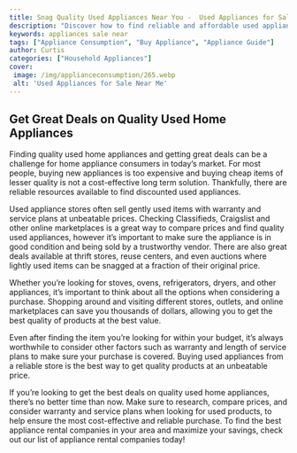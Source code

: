 ```yaml
---
title: Snag Quality Used Appliances Near You -  Used Appliances for Sale Near Me
description: "Discover how to find reliable and affordable used appliances near you Learn how to nab quality products at a steal of a price and make sure your new used appliance purchase wont let you down"
keywords: appliances sale near
tags: ["Appliance Consumption", "Buy Appliance", "Appliance Guide"]
author: Curtis
categories: ["Household Appliances"]
cover: 
 image: /img/applianceconsumption/265.webp
 alt: 'Used Appliances for Sale Near Me'
---
```

## Get Great Deals on Quality Used Home Appliances
Finding quality used home appliances and getting great deals can be a challenge for home appliance consumers in today’s market. For most people, buying new appliances is too expensive and buying cheap items of lesser quality is not a cost-effective long term solution. Thankfully, there are reliable resources available to find discounted used appliances.

Used appliance stores often sell gently used items with warranty and service plans at unbeatable prices. Checking Classifieds, Craigslist and other online marketplaces is a great way to compare prices and find quality used appliances, however it’s important to make sure the appliance is in good condition and being sold by a trustworthy vendor. There are also great deals available at thrift stores, reuse centers, and even auctions where lightly used items can be snagged at a fraction of their original price.

Whether you’re looking for stoves, ovens, refrigerators, dryers, and other appliances, it’s important to think about all the options when considering a purchase. Shopping around and visiting different stores, outlets, and online marketplaces can save you thousands of dollars, allowing you to get the best quality of products at the best value.

Even after finding the item you’re looking for within your budget, it’s always worthwhile to consider other factors such as warranty and length of service plans to make sure your purchase is covered. Buying used appliances from a reliable store is the best way to get quality products at an unbeatable price. 

If you’re looking to get the best deals on quality used home appliances, there’s no better time than now. Make sure to research, compare prices, and consider warranty and service plans when looking for used products, to help ensure the most cost-effective and reliable purchase. To find the best appliance rental companies in your area and maximize your savings, check out our list of appliance rental companies today!
